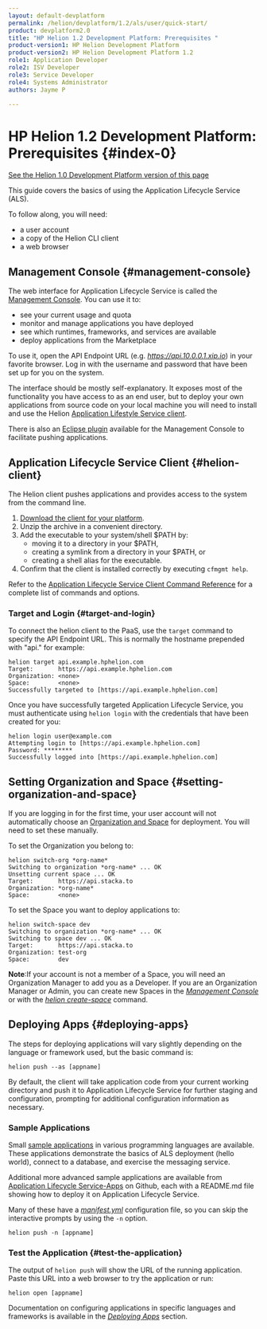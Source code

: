```yaml
---
layout: default-devplatform
permalink: /helion/devplatform/1.2/als/user/quick-start/
product: devplatform2.0
title: "HP Helion 1.2 Development Platform: Prerequisites "
product-version1: HP Helion Development Platform
product-version2: HP Helion Development Platform 1.2
role1: Application Developer 
role2: ISV Developer
role3: Service Developer
role4: Systems Administrator
authors: Jayme P

---
```

<!--UNDER REVISION-->

# HP Helion 1.2 Development Platform: Prerequisites {#index-0}
[See the Helion 1.0 Development Platform version of this page](/als/v1/user/quick-start/)

This guide covers the basics of using the Application Lifecycle Service (ALS).

To follow along,
you will need:

-   a user account
-   a copy of the Helion CLI client
-   a web browser


## Management Console {#management-console}

The web interface for Application Lifecycle Service is called the [Management Console](/helion/devplatform/1.2/als/admin/console/customize/#management-console). You can use it to:

-   see your current usage and quota
-   monitor and manage applications you have deployed
-   see which runtimes, frameworks, and services are available
-   deploy applications from the Marketplace

To use it, open the API Endpoint URL (e.g. *https://api.10.0.0.1.xip.io*) in your favorite browser. Log in with the username and password that have
been set up for you on the system.

The interface should be mostly self-explanatory. It exposes most of the
functionality you have access to as an end user, but to deploy your own
applications from source code on your local machine you will need to install and use the Helion [Application Lifestyle Service client](/helion/devplatform/1.2/als/user/client/#helion-client-setup).

There is also an [Eclipse plugin](/helion/devplatform/1.2/eclipse/) available for the Management Console to facilitate pushing applications.

## Application Lifecycle Service Client {#helion-client}

The Helion client pushes applications and provides access to the system from the command line.

1.  [Download the client for your platform](/helion/devplatform/1.2/als/client/download).
2.  Unzip the archive in a convenient directory.
3.  Add the executable to your system/shell \$PATH by:
	- moving it to a directory in your \$PATH,
	-   creating a symlink from a directory in your \$PATH, or
	-   creating a shell alias for the executable.
4.  Confirm that the client is installed correctly by executing
    `cfmgmt help`.

Refer to the [Application Lifecycle Service Client Command Reference](/helion/devplatform/1.2/als/user/reference/client-ref/#command-ref-client) for a complete list of commands and options.

### Target and Login {#target-and-login}

To connect the helion client to the PaaS, use
the `target` command to specify the API Endpoint
URL. This is normally the hostname prepended with "api." for example:

	helion target api.example.hphelion.com
	Target:       https://api.example.hphelion.com
	Organization: <none>
	Space:        <none>
	Successfully targeted to [https://api.example.hphelion.com]

Once you have successfully targeted Application Lifecycle Service, you must authenticate
using `helion login` with the credentials that
have been created for you:

	helion login user@example.com
	Attempting login to [https://api.example.hphelion.com]
	Password: ********
	Successfully logged into [https://api.example.hphelion.com]


## Setting Organization and Space {#setting-organization-and-space}

If you are logging in for the first time, your user account will not
automatically choose an [Organization and Space](/helion/devplatform/1.2/als/user/deploy/orgs-spaces/#orgs-spaces) for deployment. You will need to set these manually.

To set the Organization you belong to:

    helion switch-org *org-name*
    Switching to organization *org-name* ... OK
    Unsetting current space ... OK
    Target:       https://api.stacka.to
    Organization: *org-name*
    Space:        <none>

To set the Space you want to deploy applications to:

    helion switch-space dev
    Switching to organization *org-name* ... OK
    Switching to space dev ... OK
    Target:       https://api.stacka.to
    Organization: test-org
    Space:        dev

**Note**:If your account is not a member of a Space, you will need an
Organization Manager to add you as a Developer. If you are an
Organization Manager or Admin, you can create new Spaces in the
[*Management Console*](/helion/devplatform/1.2/als/admin/console/customize/#user-console-space) or with the [*helion create-space*](/helion/devplatform/1.2/als/user/reference/client-ref/#command-create-space) command.

## Deploying Apps {#deploying-apps}

The steps for deploying applications will vary slightly depending on the
language or framework used, but the basic command is:

	helion push --as [appname]

By default, the client will take application code from your current
working directory and push it to Application Lifecycle Service for further staging and configuration, prompting for additional configuration information as necessary.

### Sample Applications[](#sample-applications "Permalink to this headline")

Small [sample applications](/helion/devplatform/1.2/appdev/) in various  programming languages are available. These applications demonstrate the basics of ALS deployment (hello world), connect to a database, and exercise the messaging service.

Additional more advanced sample applications are available from [Application Lifecycle Service-Apps](https://github.com/Stackato-Apps) on Github, each with a
README.md file showing how to deploy it on Application Lifecycle Service.

Many of these have a [*manifest.yml*](/helion/devplatform/1.2/als/user/deploy/manifestyml/) configuration
file, so you can skip the interactive prompts by using the
`-n` option.

	helion push -n [appname]

### Test the Application {#test-the-application}

The output of `helion push` will show the URL of
the running application. Paste this URL into a web browser to try the
application or run:

	helion open [appname]

Documentation on configuring applications in specific languages and
frameworks is available in the [*Deploying Apps*](/helion/devplatform/1.2/als/user/deploy/#deploying-apps) section.

